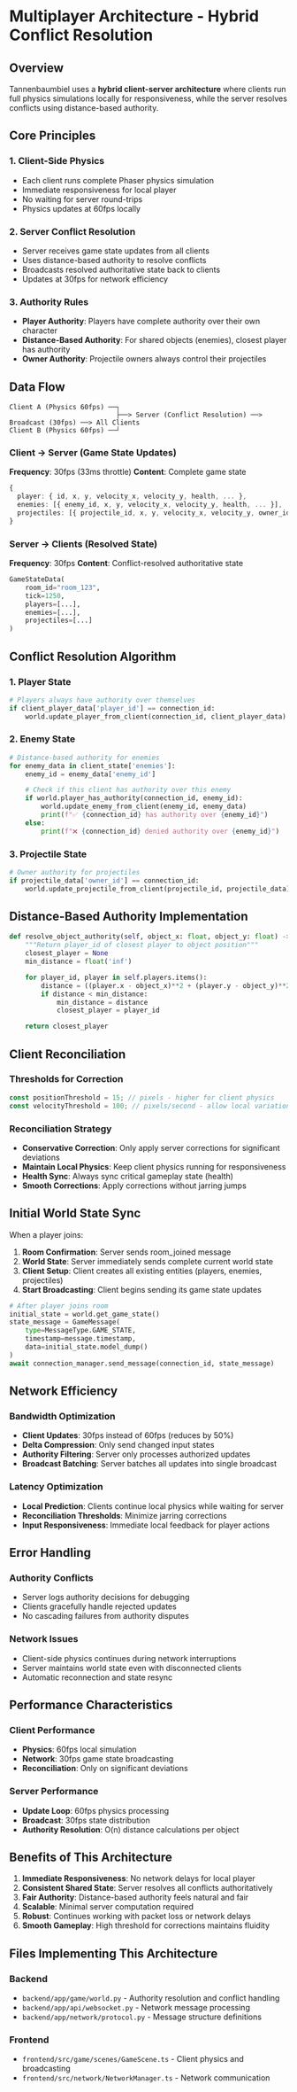 # Multiplayer Architecture - Hybrid Conflict Resolution

## Overview

Tannenbaumbiel uses a **hybrid client-server architecture** where clients run full physics simulations locally for responsiveness, while the server resolves conflicts using distance-based authority.

## Core Principles

### 1. Client-Side Physics

- Each client runs complete Phaser physics simulation
- Immediate responsiveness for local player
- No waiting for server round-trips
- Physics updates at 60fps locally

### 2. Server Conflict Resolution

- Server receives game state updates from all clients
- Uses distance-based authority to resolve conflicts
- Broadcasts resolved authoritative state back to clients
- Updates at 30fps for network efficiency

### 3. Authority Rules

- **Player Authority**: Players have complete authority over their own character
- **Distance-Based Authority**: For shared objects (enemies), closest player has authority
- **Owner Authority**: Projectile owners always control their projectiles

## Data Flow

```
Client A (Physics 60fps) ──┐
                           ├──> Server (Conflict Resolution) ──> Broadcast (30fps) ──> All Clients
Client B (Physics 60fps) ──┘
```

### Client → Server (Game State Updates)

**Frequency**: 30fps (33ms throttle)
**Content**: Complete game state

```typescript
{
  player: { id, x, y, velocity_x, velocity_y, health, ... },
  enemies: [{ enemy_id, x, y, velocity_x, velocity_y, health, ... }],
  projectiles: [{ projectile_id, x, y, velocity_x, velocity_y, owner_id, ... }]
}
```

### Server → Clients (Resolved State)

**Frequency**: 30fps
**Content**: Conflict-resolved authoritative state

```python
GameStateData(
    room_id="room_123",
    tick=1250,
    players=[...],
    enemies=[...],
    projectiles=[...]
)
```

## Conflict Resolution Algorithm

### 1. Player State

```python
# Players always have authority over themselves
if client_player_data['player_id'] == connection_id:
    world.update_player_from_client(connection_id, client_player_data)
```

### 2. Enemy State

```python
# Distance-based authority for enemies
for enemy_data in client_state['enemies']:
    enemy_id = enemy_data['enemy_id']

    # Check if this client has authority over this enemy
    if world.player_has_authority(connection_id, enemy_id):
        world.update_enemy_from_client(enemy_id, enemy_data)
        print(f"✅ {connection_id} has authority over {enemy_id}")
    else:
        print(f"❌ {connection_id} denied authority over {enemy_id}")
```

### 3. Projectile State

```python
# Owner authority for projectiles
if projectile_data['owner_id'] == connection_id:
    world.update_projectile_from_client(projectile_id, projectile_data)
```

## Distance-Based Authority Implementation

```python
def resolve_object_authority(self, object_x: float, object_y: float) -> Optional[str]:
    """Return player_id of closest player to object position"""
    closest_player = None
    min_distance = float('inf')

    for player_id, player in self.players.items():
        distance = ((player.x - object_x)**2 + (player.y - object_y)**2)**0.5
        if distance < min_distance:
            min_distance = distance
            closest_player = player_id

    return closest_player
```

## Client Reconciliation

### Thresholds for Correction

```typescript
const positionThreshold = 15; // pixels - higher for client physics
const velocityThreshold = 100; // pixels/second - allow local variation
```

### Reconciliation Strategy

- **Conservative Correction**: Only apply server corrections for significant deviations
- **Maintain Local Physics**: Keep client physics running for responsiveness
- **Health Sync**: Always sync critical gameplay state (health)
- **Smooth Corrections**: Apply corrections without jarring jumps

## Initial World State Sync

When a player joins:

1. **Room Confirmation**: Server sends room_joined message
2. **World State**: Server immediately sends complete current world state
3. **Client Setup**: Client creates all existing entities (players, enemies, projectiles)
4. **Start Broadcasting**: Client begins sending its game state updates

```python
# After player joins room
initial_state = world.get_game_state()
state_message = GameMessage(
    type=MessageType.GAME_STATE,
    timestamp=message.timestamp,
    data=initial_state.model_dump()
)
await connection_manager.send_message(connection_id, state_message)
```

## Network Efficiency

### Bandwidth Optimization

- **Client Updates**: 30fps instead of 60fps (reduces by 50%)
- **Delta Compression**: Only send changed input states
- **Authority Filtering**: Server only processes authorized updates
- **Broadcast Batching**: Server batches all updates into single broadcast

### Latency Optimization

- **Local Prediction**: Clients continue local physics while waiting for server
- **Reconciliation Thresholds**: Minimize jarring corrections
- **Input Responsiveness**: Immediate local feedback for player actions

## Error Handling

### Authority Conflicts

- Server logs authority decisions for debugging
- Clients gracefully handle rejected updates
- No cascading failures from authority disputes

### Network Issues

- Client-side physics continues during network interruptions
- Server maintains world state even with disconnected clients
- Automatic reconnection and state resync

## Performance Characteristics

### Client Performance

- **Physics**: 60fps local simulation
- **Network**: 30fps game state broadcasting
- **Reconciliation**: Only on significant deviations

### Server Performance

- **Update Loop**: 60fps physics processing
- **Broadcast**: 30fps state distribution
- **Authority Resolution**: O(n) distance calculations per object

## Benefits of This Architecture

1. **Immediate Responsiveness**: No network delays for local player
2. **Consistent Shared State**: Server resolves all conflicts authoritatively
3. **Fair Authority**: Distance-based authority feels natural and fair
4. **Scalable**: Minimal server computation required
5. **Robust**: Continues working with packet loss or network delays
6. **Smooth Gameplay**: High threshold for corrections maintains fluidity

## Files Implementing This Architecture

### Backend

- `backend/app/game/world.py` - Authority resolution and conflict handling
- `backend/app/api/websocket.py` - Network message processing
- `backend/app/network/protocol.py` - Message structure definitions

### Frontend

- `frontend/src/game/scenes/GameScene.ts` - Client physics and broadcasting
- `frontend/src/network/NetworkManager.ts` - Network communication
